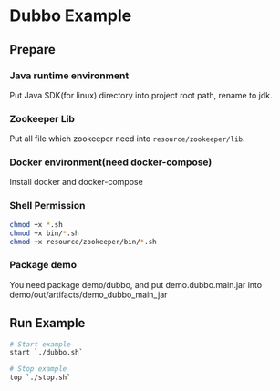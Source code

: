 # Dubbo Example

## Prepare

### Java runtime environment
Put Java SDK(for linux) directory into project root path, rename to jdk.

### Zookeeper Lib
Put all file which zookeeper need into `resource/zookeeper/lib`.

### Docker environment(need docker-compose)
Install docker and docker-compose

### Shell Permission
```bash
chmod +x *.sh
chmod +x bin/*.sh
chmod +x resource/zookeeper/bin/*.sh
```
### Package demo
You need package demo/dubbo, and put demo.dubbo.main.jar into demo/out/artifacts/demo_dubbo_main_jar

## Run Example

```bash
# Start example
start `./dubbo.sh`

# Stop example
top `./stop.sh`
```